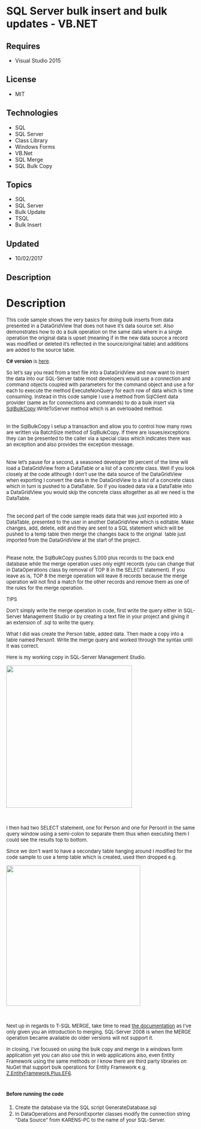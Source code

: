 # SQL Server bulk insert and bulk updates - VB.NET
## Requires
- Visual Studio 2015
## License
- MIT
## Technologies
- SQL
- SQL Server
- Class Library
- Windows Forms
- VB.Net
- SQL Merge
- SQL Bulk Copy
## Topics
- SQL
- SQL Server
- Bulk Update
- TSQL
- Bulk Insert
## Updated
- 10/02/2017
## Description

<h1>Description</h1>
<p><span style="font-size:small">This code sample shows the very basics for doing bulk inserts from data presented in a DataGridView that does not have it&rsquo;s data source set. Also demonstrates how to do a bulk operation on the same data where in a single
 operation the original data is upset (meaning if in the new data source a record was modified or deleted it&rsquo;s reflected in the source/original table) and additions are added to the source table.</span></p>
<p><span style="font-size:small"><strong>C# version</strong> is <a href="https://code.msdn.microsoft.com/SQL-Server-bulk-insert-and-8ba4b22a">
here</a>.</span></p>
<p><span style="font-size:small">So let&rsquo;s say you read from a text file into a DataGridView and now want to insert the data into our SQL-Server table most developers would use a connection and command objects coupled with parameters for the command object
 and use a for each to execute the method ExecuteNonQuery for each row of data which is time consuming. Instead in this code sample I use a method from SqlClient data provider (same as for connections and commands) to do a bulk insert via
<a href="https://msdn.microsoft.com/en-us/library/system.data.sqlclient.sqlbulkcopy%28v=vs.110%29.aspx?f=255&MSPPError=-2147217396">
SqlBulkCopy</a>.WriteToServer method which is an overloaded method.</span></p>
<p><br>
<span style="font-size:small">In the SqlBulkCopy I setup a transaction and allow you to control how many rows are written via BatchSize method of SqlBulkCopy. If there are issues/exceptions they can be presented to the caller via a special class which indicates
 there was an exception and also provides the exception message.</span></p>
<p><br>
<span style="font-size:small">Now let&rsquo;s pause for a second, a seasoned developer 99 percent of the time will load a DataGridView from a DataTable or a list of a concrete class. Well if you look closely at the code although I don&rsquo;t use the data source
 of the DataGridView when exporting I convert the data in the DataGridView to a list of a concrete class which in turn is pushed to a DataTable. So if you loaded data via a DataTable into a DataGridView you would skip the concrete class altogether as all we
 need is the DataTable.</span></p>
<p><br>
<span style="font-size:small">The second part of the code sample reads data that was just exported into a DataTable, presented to the user in another DataGridView which is editable. Make changes, add, delete, edit and they are sent to a SQL statement which
 will be pushed to a temp table then merge the changes back to the original &nbsp;table just imported from the DataGridView at the start of the project.</span></p>
<p><br>
<span style="font-size:small">Please note, the SqlBulkCopy pushes 5,000 plus records to the back end database while the merge operation uses only eight records (you can change that in DataOperations class by removal of TOP 8 in the SELECT statement). If you
 leave as is, TOP 8 the merge operation will leave 8 records because the merge operation will not find a match for the other records and remove them as one of the rules for the merge operation.&nbsp;</span></p>
<p><span style="font-size:small">TIPS</span></p>
<p><span style="font-size:small">Don't simply write the merge operation in code, first write the query either in SQL-Server Management Studio or by creating a text file in your project and giving it an extension of .sql to write the query.</span></p>
<p><span style="font-size:small">What I did was create the Person table, added data. Then made a copy into a table named Person1. Write the merge query and worked through the syntax until it was correct.</span></p>
<p><span style="font-size:small">Here is my working copy in SQL-Server Management Studio.</span></p>
<p><span style="font-size:small"><img id="179438" src="179438-1.jpg" alt="" width="335" height="378"><br>
</span></p>
<p>&nbsp;</p>
<p><span style="font-size:small">I then had two SELECT statement, one for Person and one for Person1 in the same query window using a semi-colon to separate them thus when executing them I could see the results top to bottom.</span></p>
<p><span style="font-size:small">Since we don't want to have a secondary table hanging around I modified for the code sample to use a temp table which is created, used then dropped e.g.</span></p>
<p><span style="font-size:small"><img id="179439" src="179439-2.jpg" alt="" width="357" height="373"><br>
</span></p>
<p>&nbsp;</p>
<p><span style="font-size:small">Next up in regards to T-SQL MERGE, take time to read
<a href="https://docs.microsoft.com/en-us/sql/t-sql/statements/merge-transact-sql">
the documentation</a> as I've only given you an introduction to merging. SQL-Server 2008 is when the MERGE operation became available do older versions will not support it.</span></p>
<p><span style="font-size:small">In closing, I've focused on using the bulk copy and merge in a windows form application yet you can also use this in web applications also, even Entity Framework using the same methods or I know there are third party libraries
 on NuGet that support bulk operations for Entity Framework e.g. <a href="https://www.nuget.org/packages/Z.EntityFramework.Plus.EF6/">
Z.EntityFramework.Plus.EF6</a>.</span></p>
<h1><span style="font-size:small">Before running the code</span></h1>
<ol>
<li><span style="font-size:small">Create the database via the SQL script GenerateDatabase.sql
</span></li><li><span style="font-size:small">In DataOperations and PersonExporter classes modify the connection string &quot;Data Source&quot; from KARENS-PC to the name of your SQL-Server.</span>
</li></ol>
